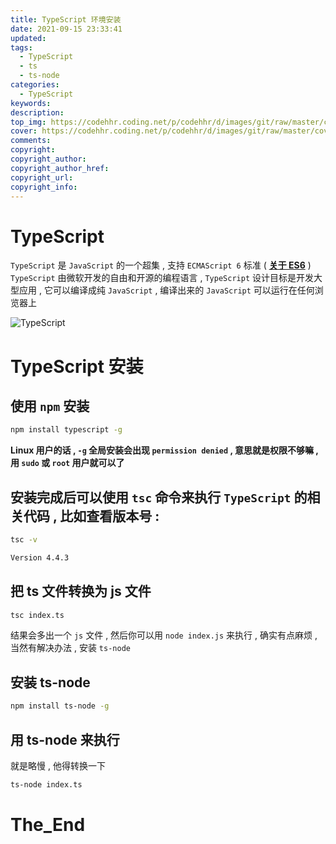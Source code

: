 ```yaml
---
title: TypeScript 环境安装
date: 2021-09-15 23:33:41
updated:
tags:
  - TypeScript
  - ts
  - ts-node
categories:
  - TypeScript
keywords:
description:
top_img: https://codehhr.coding.net/p/codehhr/d/images/git/raw/master/csslayouts/sunrise.jpg
cover: https://codehhr.coding.net/p/codehhr/d/images/git/raw/master/cover/tree.png
comments:
copyright:
copyright_author:
copyright_author_href:
copyright_url:
copyright_info:
---
```


# TypeScript

`TypeScript` 是 `JavaScript` 的一个超集 , 支持 `ECMAScript 6` 标准 ( [**关于 ES6**](https://codehhr.cn/categories/js/ES6/) )
`TypeScript` 由微软开发的自由和开源的编程语言 , `TypeScript` 设计目标是开发大型应用 , 它可以编译成纯 `JavaScript` , 编译出来的 `JavaScript` 可以运行在任何浏览器上

![TypeScript](https://codehhr.coding.net/p/codehhr/d/images/git/raw/master/ts/ts.jpeg)

# TypeScript 安装

## 使用 `npm` 安装

```bash
npm install typescript -g
```

**Linux 用户的话 , `-g` 全局安装会出现 `permission denied` , 意思就是权限不够嘛 , 用 `sudo` 或 `root` 用户就可以了**

## 安装完成后可以使用 `tsc` 命令来执行 `TypeScript` 的相关代码 , 比如查看版本号 :

```bash
tsc -v
```

```bash
Version 4.4.3
```

## 把 ts 文件转换为 js 文件

```bash
tsc index.ts
```

结果会多出一个 `js` 文件 , 然后你可以用 `node index.js` 来执行 , 确实有点麻烦 , 当然有解决办法 , 安装 `ts-node`

## 安装 ts-node

```bash
npm install ts-node -g
```

## 用 ts-node 来执行

就是略慢 , 他得转换一下

```bash
ts-node index.ts
```

# The_End

